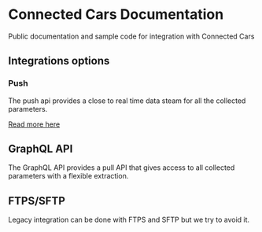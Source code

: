 # Connected Cars Documentation

Public documentation and sample code for integration with Connected Cars

## Integrations options

### Push

The push api provides a close to real time data steam for all the collected parameters.

[Read more here](./push.md)

## GraphQL API

The GraphQL API provides a pull API that gives access to all collected parameters with a flexible extraction.

## FTPS/SFTP

Legacy integration can be done with FTPS and SFTP but we try to avoid it.